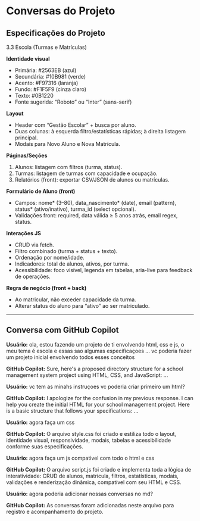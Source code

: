 # Conversas do Projeto

## Especificações do Projeto

3.3 Escola (Turmas e Matrículas)

**Identidade visual**
- Primária: #2563EB (azul)
- Secundária: #10B981 (verde)
- Acento: #F97316 (laranja)
- Fundo: #F1F5F9 (cinza claro)
- Texto: #0B1220
- Fonte sugerida: “Roboto” ou “Inter” (sans-serif)

**Layout**
- Header com “Gestão Escolar” + busca por aluno.
- Duas colunas: à esquerda filtro/estatísticas rápidas; à direita listagem principal.
- Modais para Novo Aluno e Nova Matrícula.

**Páginas/Seções**
1. Alunos: listagem com filtros (turma, status).
2. Turmas: listagem de turmas com capacidade e ocupação.
3. Relatórios (front): exportar CSV/JSON de alunos ou matrículas.

**Formulário de Aluno (front)**
- Campos: nome* (3–80), data_nascimento* (date), email (pattern), status* (ativo/inativo), turma_id (select opcional).
- Validações front: required, data válida ≥ 5 anos atrás, email regex, status.

**Interações JS**
- CRUD via fetch.
- Filtro combinado (turma + status + texto).
- Ordenação por nome/idade.
- Indicadores: total de alunos, ativos, por turma.
- Acessibilidade: foco visível, legenda em tabelas, aria-live para feedback de operações.

**Regra de negócio (front + back)**
- Ao matricular, não exceder capacidade da turma.
- Alterar status do aluno para “ativo” ao ser matriculado.

---

## Conversa com GitHub Copilot

**Usuário:**
ola, estou fazendo um projeto de ti envolvendo html, css e js, o meu tema é escola e essas sao algumas especificaçoes ... vc poderia fazer um projeto inicial envolvendo todos esses conceitos

**GitHub Copilot:**
Sure, here's a proposed directory structure for a school management system project using HTML, CSS, and JavaScript: ...

**Usuário:**
vc tem as minahs instruçoes vc poderia criar primeiro um html?

**GitHub Copilot:**
I apologize for the confusion in my previous response. I can help you create the initial HTML for your school management project. Here is a basic structure that follows your specifications: ...

**Usuário:**
agora faça um css

**GitHub Copilot:**
O arquivo style.css foi criado e estiliza todo o layout, identidade visual, responsividade, modais, tabelas e acessibilidade conforme suas especificações.

**Usuário:**
agora faça um js compativel com todo o html e css

**GitHub Copilot:**
O arquivo script.js foi criado e implementa toda a lógica de interatividade: CRUD de alunos, matrícula, filtros, estatísticas, modais, validações e renderização dinâmica, compatível com seu HTML e CSS.

**Usuário:**
agora poderia adicionar nossas conversas no md?

**GitHub Copilot:**
As conversas foram adicionadas neste arquivo para registro e acompanhamento do projeto.
